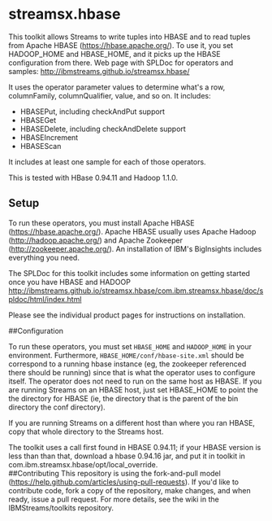streamsx.hbase
==============

This toolkit allows Streams to write tuples into HBASE and to read tuples from Apache HBASE (https://hbase.apache.org/). To use it, you set HADOOP_HOME and HBASE_HOME, and it picks up the HBASE configuration from there.  Web page with SPLDoc for operators and samples: http://ibmstreams.github.io/streamsx.hbase/

It uses the operator parameter values to determine what's a row, columnFamily, columnQualifier, value, and so on. It includes:
*    HBASEPut, including checkAndPut support
*    HBASEGet
*    HBASEDelete, including checkAndDelete support
*    HBASEIncrement
*    HBASEScan

It includes at least one sample for each of those operators.

This is tested with HBase 0.94.11 and Hadoop 1.1.0.  

## Setup

To run these operators, you must install Apache HBASE (https://hbase.apache.org/).  Apache HBASE usually uses Apache Hadoop (http://hadoop.apache.org/) and Apache Zookeeper (http://zookeeper.apache.org/).  An installation of IBM's BigInsights includes everything you need.  

The SPLDoc for this toolkit includes some information on getting started once you have HBASE and HADOOP http://ibmstreams.github.io/streamsx.hbase/com.ibm.streamsx.hbase/doc/spldoc/html/index.html

Please see the individual product pages for instructions on installation.  

##Configuration

To run these operators, you must set `HBASE_HOME` and `HADOOP_HOME` in your environment.  Furthermore, `HBASE_HOME/conf/hbase-site.xml` should be correspond to a running hbase instance (eg, the zookeeper referenced there should be running) since that is what the operator uses to configure itself.   The operator does not need to run on the same host as HBASE.  If you are running Streams on an HBASE host, just set HBASE_HOME to point the the directory for HBASE (ie, the directory that is the parent of the bin directory the conf directory).  

If you are running Streams on a different host than where you ran HBASE, copy that whole directory to the Streams host. 

The toolkit uses a call first found in HBASE 0.94.11; if your HBASE version is less than than that, download a hbase 0.94.16 jar, and put it in toolkit in com.ibm.streamsx.hbase/opt/local_override.  
##Contributing
This repository is using the fork-and-pull model (https://help.github.com/articles/using-pull-requests).  If you'd like to contribute code, fork a copy of the repository, make changes, and when ready, issue a pull request.  For more details, see the wiki in the IBMStreams/toolkits repository.
